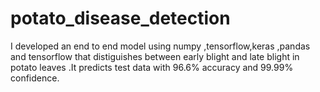 # potato_disease_detection
 I developed an end to end model using numpy ,tensorflow,keras ,pandas and tensorflow that distiguishes between early blight and late blight in potato leaves .It predicts test data with  96.6% accuracy and 99.99% confidence. 
